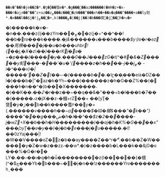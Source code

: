 	��v�^��h�je��Z�*.�ƫ�Ǭ��퉩e�*.�g�����az������(�WH�z+�x-���r�aj٨��^��^z+az��zܨ���z����zW���^���x%��+��ʋ�q���^����+a��ly觃*.�x���l��$j�!jܨ���+,k(����ܨ�|��֢j|��)�b���碶�j��h�+ޱ�+
�)�����k�x�-�n��.���z{lj��zYm���ܨ��z{j�+^��^��!��b�rʋ���k����*.�j&������ւ���b����$y۩ʋ�r�ez��筅櫵����j��u�b���uhbr!{��j,�X�z\��)���rKj�ʋ�
+�p���(�����y�.���0��J���zG�t(^�#�&�Z���޽��y魢���-���'�u�'{����z�h����-j��jܨ�
-i�^���v)�|�����'��Z�(��ޞ�(�����b��*.�اʗ��̨��ޭ�eiȧ�Ǳ��l�)���b�|"�az�k�Yh~���)������z�h�G��Z%��(����ߢ�n��^�)b���X�������؞�)��К��.��♪�r��z��~��q��&�"���+b�l���b�7���(�����ފz�jX��z-�槶+rZ��+ ��[yƮ�쨺�y�ڙ��b��k����蠆٢��y�+{*.������v����h��~ם����$�Ɯ�楗&���"�k��"}����"���g���ڞ�h�ا��^��$z�2��ޮ����-jׇ�wZ+X��b��h�H���������)��aj�h�K%�G����x"���ۧjכyƮ��ʋ�y��)�j�b�e���j�u�����*.�(!��0zYaj���|!�W��V����ʋZ�z�b��ay����Z��^r�ޯ*.��b��Z�W������y�Z�w�z��zzޚ��w*.�)�z����b�L���k��&jG�ʋ���%�G�r�� LY�.��ޚ��ɩ�q�h�ǚ�ְ��������z{l������{�櫰(^�$چ���Yb�b���~�޶�j�n��!z������Yrʋ�������hˬ���